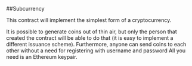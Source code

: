 ##Subcurrency

This contract will implement the simplest form of a cryptocurrency. 

It is possible to generate coins out of thin air, but only the person that created the contract will be able to do that (it is easy to implement a different issuance scheme). 
Furthermore, anyone can send coins to each other without a need for registering with username and password
All you need is an Ethereum keypair.
